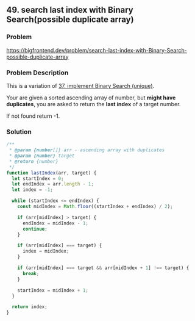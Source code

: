 ## 49. search last index with Binary Search(possible duplicate array)

### Problem

https://bigfrontend.dev/problem/search-last-index-with-Binary-Search-possible-duplicate-array

### Problem Description

This is a variation of [37. implement Binary Search (unique)](https://bigfrontend.dev/problem/implement-Binary-Search-Unique).

Your are given a sorted ascending array of number, but **might have duplicates**, you are asked to return the **last index** of a target number.

If not found return -1.

### Solution

```js
/**
 * @param {number[]} arr - ascending array with duplicates
 * @param {number} target
 * @return {number}
 */
function lastIndex(arr, target) {
  let startIndex = 0;
  let endIndex = arr.length - 1;
  let index = -1;

  while (startIndex <= endIndex) {
    const midIndex = Math.floor((startIndex + endIndex) / 2);

    if (arr[midIndex] > target) {
      endIndex = midIndex - 1;
      continue;
    }

    if (arr[midIndex] === target) {
      index = midIndex;
    }

    if (arr[midIndex] === target && arr[midIndex + 1] !== target) {
      break;
    }

    startIndex = midIndex + 1;
  }

  return index;
}
```
